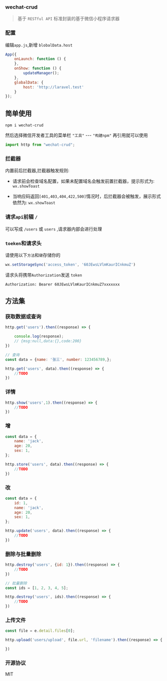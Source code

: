 ### wechat-crud

> 基于 `RESTful API` 标准封装的基于微信小程序请求器

### 配置

编辑`app.js`,新增 `blobalData.host`

```javascript
App({
    onLaunch: function () {
    },
    onShow: function () {
        updateManager();
    },
    globalData: {
        host: 'http://laravel.test'
    }
});
```

## 简单使用

```shell
npm i wechat-crud
```

然后选择微信开发者工具的菜单栏 `"工具"` --- `"构建npm"` 再引用就可以使用

```javascript
import http from "wechat-crud";
```

### 拦截器

内置前后拦截器,拦截器触发规则:

- 请求前会检查域名配置，如果未配置域名会触发前置拦截器，提示形式为: `wx.showToast`

- 当响应码返回`[401,403,404,422,500]`情况时，后拦截器会被触发，展示形式依然为: `wx.showToast`

### 请求`api`前辍 `/`

可以写成 `/users` 或 `users` ,请求器内部会进行处理

### `toeken`和请求头

请使用以下`方法`和`键`存储你的 

```javascript
wx.setStorageSync('access_token', '60JEwsLVlmKaurICnkmuZ')
```

请求头将携带`Authorization`发送 `token`

```
Authorization: Bearer 60JEwsLVlmKaurICnkmuZ7xxxxxxx
```

## 方法集

### 获取数据或查询

```javascript
http.get('users').then((response) => {

    console.log(response);
    // {msg:null,data:{},code:200}
})

// 查询
const data = {name: '张三', number: 123456789,};

http.get('users', data).then((response) => {
    //TODO
})

```

### 详情

```javascript
http.show('users',1).then((response) => {
    //TODO
})

```


### 增

```javascript
const data = {
    name: 'jack',
    age: 20,
    sex: 1,
};

http.store('users', data).then((response) => {
    //TODO
})
```

### 改

```javascript
const data = {
    id: 1,
    name: 'jack',
    age: 20,
    sex: 1,
};

http.update('users', data).then((response) => {
    //TODO
})
```

### 删除与批量删除

```javascript
http.destroy('users', {id: 1}).then((response) => {
    //TODO
})

// 批量删除
const ids = [1, 2, 3, 4, 5];

http.destroy('users', ids).then((response) => {
    //TODO
})
```


### 上传文件

```javascript
const file = e.detail.files[0];

http.upload('users/upload', file.url, 'filename').then((response) => {

})
```

### 开源协议

MIT

